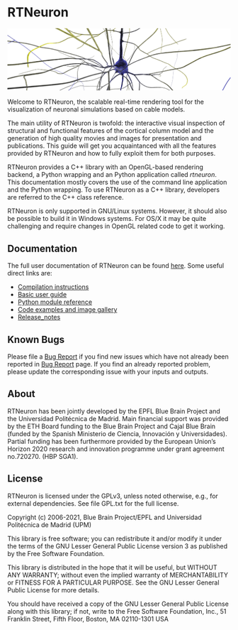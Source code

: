 # RTNeuron

![RTNeuron](doc/img/cover.png)

Welcome to RTNeuron, the scalable real-time rendering tool for the
visualization of neuronal simulations based on cable models.

The main utility of RTNeuron is twofold: the interactive visual inspection of
structural and functional features of the cortical column model and the
generation of high quality movies and images for presentation and publications.
This guide will get you acquaintanced with all the features provided by
RTNeuron and how to fully exploit them for both purposes.

RTNeuron provides a C++ library with an OpenGL-based rendering backend, a
Python wrapping and an Python application called *rtneuron*.  This
documentation mostly covers the use of the command line application and the
Python wrapping. To use RTNeuron as a C++ library, developers are referred to
the C++ class reference.

RTNeuron is only supported in GNU/Linux systems. However, it should also be
possible to build it in Windows systems. For OS/X it may be quite challenging
and require changes in OpenGL related code to get it working.

## Documentation

The full user documentation of RTNeuron can be found [here](http://bluebrain.github.io/RTNeuron-3.0/index.html). Some useful direct links are:
- [Compilation instructions](http://bluebrain.github.io/RTNeuron-3.0/compilation.html)
- [Basic user guide](http://bluebrain.github.io/RTNeuron-3.0/user_guide.html)
- [Python module reference](http://bluebrain.github.io/RTNeuron-3.0/python/index.html)
- [Code examples and image gallery](http://bluebrain.github.io/RTNeuron-3.0/python/gallery.html)
- [Release_notes](http://bluebrain.github.io/RTNeuron-3.0/release_notes.html)

## Known Bugs

Please file a [Bug Report](https://github.com/BlueBrain/RTNeuron/issues) if you
find new issues which have not already been reported in
[Bug Report](https://github.com/BlueBrain/RTNeuron/issues) page. If you find an
already reported problem, please update the corresponding issue with your inputs
and outputs.

## About

RTNeuron has been jointly developed by the EPFL Blue Brain Project and the
Universidad Politécnica de Madrid. Main financial support was provided by the
ETH Board funding to the Blue Brain Project and Cajal Blue Brain (funded by
the Spanish Ministerio de Ciencia, Innovación y Universidades). Partial
funding has been furthermore provided by the European Union’s Horizon 2020
research and innovation programme under grant agreement no.720270. (HBP SGA1).

## License

RTNeuron is licensed under the GPLv3, unless noted otherwise, e.g., for external dependencies.
See file GPL.txt for the full license.

Copyright (c) 2006-2021, Blue Brain Project/EPFL and Universidad Politécnica de Madrid (UPM)

This library is free software; you can redistribute it and/or modify it under the terms of the
GNU Lesser General Public License version 3 as published by the Free Software Foundation.

This library is distributed in the hope that it will be useful, but WITHOUT ANY WARRANTY;
without even the implied warranty of MERCHANTABILITY or FITNESS FOR A PARTICULAR PURPOSE.
See the GNU Lesser General Public License for more details.

You should have received a copy of the GNU Lesser General Public License along with this library;
if not, write to the Free Software Foundation, Inc., 51 Franklin Street, Fifth Floor, Boston,
MA 02110-1301 USA


